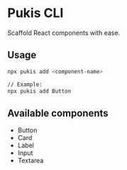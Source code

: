 # Pukis CLI

Scaffold React components with ease.

## Usage

```bash
npx pukis add <component-name>

// Example:
npx pukis add Button
```

## Available components

- Button
- Card
- Label
- Input
- Textarea
